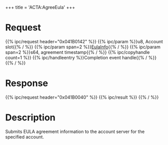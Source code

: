 +++
title = 'ACTA:AgreeEula'
+++

# Request

{{% ipc/request header="0x041B0142" %}}
{{% ipc/param %}}u8, Account slot{{% / %}}
{{% ipc/param span=2 %}}[EulaInfo](ACT_Services#eulainfo "wikilink"){{% / %}}
{{% ipc/param span=2 %}}s64, agreement timestamp{{% / %}}
{{% ipc/copyhandle count=1 %}}
{{% ipc/handleentry %}}Completion event handle{{% / %}}
{{% / %}}

# Response

{{% ipc/request header="0x041B0040" %}}
{{% ipc/result %}}
{{% / %}}

# Description

Submits EULA agreement information to the account server for the specified account.
